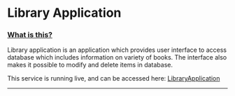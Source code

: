 # Library Application



### <u>What is this?</u>

Library application is an application which provides user interface to access database which includes information on variety of books. The interface also makes it possible to modify and delete items in database.

This service is running live, and can be accessed here: [LibraryApplication](https://www.library.matiaslang.info)

------



